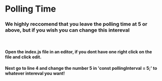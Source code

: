 # Polling Time
<h3>We highly reccomend that you leave the polling time at 5 or above, but if you wish you can change this intereval</h3>
<br>
<h4>Open the index.js file in an editor, if you dont have one right click on the file and click edit.</h4>
<h4>Next go to line 4 and change the number 5 in 'const pollingInterval = 5;' to whatever intereval you want!</h4>
